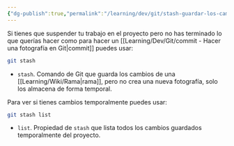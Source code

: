 ```yaml
---
{"dg-publish":true,"permalink":"/learning/dev/git/stash-guardar-los-cambios-de-forma-temporal-en-git/","created":"2024-03-29T18:21","updated":"2024-03-29T18:21"}
---
```


Si tienes que suspender tu trabajo en el proyecto pero no has terminado lo que querías hacer como para hacer un [[Learning/Dev/Git/commit - Hacer una fotografía en Git\|commit]] puedes usar:
```bash
git stash
```
- `stash`. Comando de Git que guarda los cambios de una [[Learning/Wiki/Rama\|rama]], pero no crea una nueva fotografía, solo los almacena de forma temporal.

Para ver si tienes cambios temporalmente puedes usar:
```bash
git stash list
```
- `list`. Propiedad de `stash` que lista todos los cambios guardados temporalmente del proyecto.